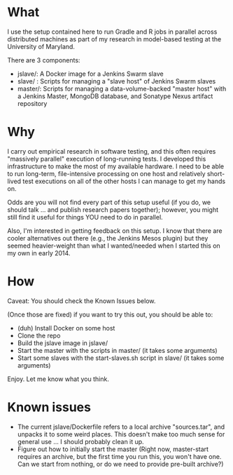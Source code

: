 # What

I use the setup contained here to run Gradle and R jobs in parallel across distributed machines
as part of my research in model-based testing at the University of Maryland.

There are 3 components:
* jslave/: A Docker image for a Jenkins Swarm slave
* slave/ : Scripts for managing a "slave host" of Jenkins Swarm slaves
* master/: Scripts for managing a data-volume-backed "master host" with a Jenkins Master, MongoDB database, and Sonatype Nexus artifact repository

# Why

I carry out empirical research in software testing, and this often requires "massively parallel" execution of
long-running tests. I developed this infrastructure to make the most of my available hardware. I need to be
able to run long-term, file-intensive processing on one host and relatively short-lived test executions on
all of the other hosts I can manage to get my hands on.

Odds are you will not find every part of this setup useful (if you do, we should talk ... and publish research
papers together); however, you might still find it useful for things YOU need to do in parallel.

Also, I'm interested in getting feedback on this setup. I know that there are cooler alternatives out there
(e.g., the Jenkins Mesos plugin) but they seemed heavier-weight than what I wanted/needed when I started
this on my own in early 2014.

# How

Caveat: You should check the Known Issues below.

(Once those are fixed) if you want to try this out, you should be able to:
* (duh) Install Docker on some host
* Clone the repo
* Build the jslave image in jslave/
* Start the master with the scripts in master/ (it takes some arguments)
* Start some slaves with the start-slaves.sh script in slave/ (it takes some arguments)

Enjoy. Let me know what you think.

# Known issues

* The current jslave/Dockerfile refers to a local archive "sources.tar", and unpacks it to some weird places.
This doesn't make too much sense for general use ... I should probably clean it up.
* Figure out how to initially start the master (Right now, master-start requires an archive, but the first time
you run this, you won't have one. Can we start from nothing, or do we need to provide pre-built archive?)
